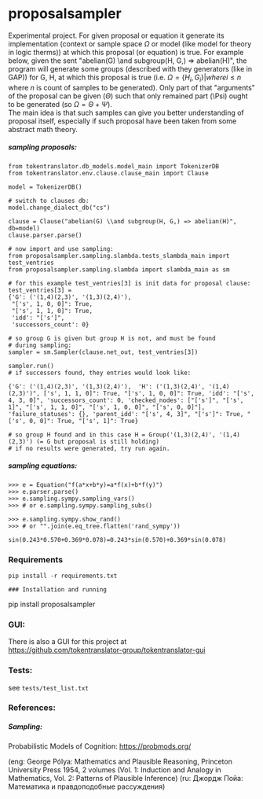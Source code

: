 # proposalsampler
Experimental project. For given proposal or equation it generate its implementation (context or sample space $\Omega$ or model (like model for theory in logic therms))
at which this proposal (or equation) is true.
For example below, given the sent "abelian(G) \\and subgroup(H, G,) => abelian(H)", the program will generate some groups (described with they generators (like in GAP)) for G, H, at which this proposal is true (i.e. $\Omega = {\{H_{i}, G_{i}\} | where i \leq n}$ where $n$ is count of samples to be generated).
Only part of that "arguments" of the proposal can be given ($\Theta$) such that only remained part (\Psi) ought to be generated (so $\Omega = \Theta + \Psi$).  
The main idea is that such samples can give you better understanding of proposal itself, especially if such proposal have been taken from some abstract math theory. 

##### sampling proposals:

```
from tokentranslator.db_models.model_main import TokenizerDB
from tokentranslator.env.clause.clause_main import Clause

model = TokenizerDB()

# switch to clauses db:
model.change_dialect_db("cs")

clause = Clause("abelian(G) \\and subgroup(H, G,) => abelian(H)", db=model)
clause.parser.parse()

# now import and use sampling:
from proposalsampler.sampling.slambda.tests_slambda_main import test_ventries 
from proposalsampler.sampling.slambda import slambda_main as sm

# for this example test_ventries[3] is init data for proposal clause:
test_ventries[3] =
{'G': ('(1,4)(2,3)', '(1,3)(2,4)'),
 "['s', 1, 0, 0]": True,
 "['s', 1, 1, 0]": True,
 'idd': "['s']",
 'successors_count': 0}

# so group G is given but group H is not, and must be found
# during sampling:
sampler = sm.Sampler(clause.net_out, test_ventries[3])

sampler.run()
# if successors found, they entries would look like:

{'G': ('(1,4)(2,3)', '(1,3)(2,4)'),  'H': ('(1,3)(2,4)', '(1,4)(2,3)')", ['s', 1, 1, 0]": True, "['s', 1, 0, 0]": True, 'idd': "['s', 4, 3, 0]", 'successors_count': 0, 'checked_nodes': ["['s']", "['s', 1]", "['s', 1, 1, 0]", "['s', 1, 0, 0]", "['s', 0, 0]"], 'failure_statuses': {}, 'parent_idd': "['s', 4, 3]", "['s']": True, "['s', 0, 0]": True, "['s', 1]": True}

# so group H found and in this case H = Group('(1,3)(2,4)', '(1,4)(2,3)') (= G but proposal is still holding) 
# if no results were generated, try run again.
```

##### sampling equations:
```
>>> e = Equation("f(a*x+b*y)=a*f(x)+b*f(y)")
>>> e.parser.parse()
>>> e.sampling.sympy.sampling_vars()
>>> # or e.sampling.sympy.sampling_subs()

>>> e.sampling.sympy.show_rand()
>>> # or "".join(e.eq_tree.flatten('rand_sympy'))

sin(0.243*0.570+0.369*0.078)=0.243*sin(0.570)+0.369*sin(0.078)
```
### Requirements
```
pip install -r requirements.txt

### Installation and running
```
pip install proposalsampler

### GUI:
There is also a GUI for this project at <br/>
https://github.com/tokentranslator-group/tokentranslator-gui

### Tests:
see `tests/test_list.txt`

### References:
##### Sampling:
Probabilistic Models of Cognition: https://probmods.org/

(eng: George Pólya: Mathematics and Plausible Reasoning, Princeton University Press 1954, 2 volumes (Vol. 1: Induction and Analogy in Mathematics, Vol. 2: Patterns of Plausible Inference)
(ru: Джордж Пойа: Математика и правдоподобные рассуждения)